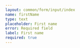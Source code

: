 ```yaml
---
layout: common/form/input/index
name: firstName
type: text
placeholder: First name
error: Required field
label: First name
required: true
---
```

